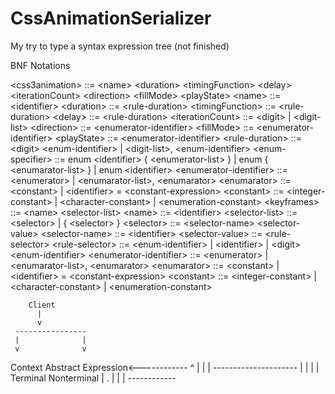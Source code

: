 # CssAnimationSerializer
My try to type a syntax expression tree (not finished)

BNF Notations

\<css3animation\> ::= \<name\> \<duration\> \<timingFunction\> \<delay\> \<iterationCount\> \<direction\> \<fillMode\> \<playState\>
\<name\> ::= \<identifier\>
\<duration\> ::= \<rule-duration\>
\<timingFunction\> ::= \<rule-duration\>
\<delay\> ::= \<rule-duration\>
\<iterationCount\> ::= \<digit\> | \<digit-list\>
\<direction\> ::= \<enumerator-identifier\>
\<fillMode\> ::= \<enumerator-identifier\>
\<playState\> ::= \<enumerator-identifier\>
\<rule-duration\> ::= \<digit\> \<enum-identifier\> | \<digit-list\>, \<enum-identifier\>
\<enum-specifier\> ::= enum \<identifier\> { \<enumerator-list\> } | enum { \<enumarator-list\> } | enum \<identifier\>
\<enumerator-identifier\> ::= \<enumerator\> | \<enumarator-list\>, \<enumarator\>
\<enumarator\> ::= \<constant\> | \<identifier\> = \<constant-expression\>
\<constant\> ::= \<integer-constant\> | \<character-constant\> | \<enumeration-constant\>
\<keyframes\> ::= \<name\> \<selector-list\>
\<name\> ::= \<identifier\>
\<selector-list\> ::= \<selector\> | { \<selector\> }
\<selector\> ::= \<selector-name\> \<selector-value\>
\<selector-name\> ::= \<identifier\>
\<selector-value\> ::= \<rule-selector\>
\<rule-selector\> ::= \<enum-identifier\> | \<identifier\> | \<digit\> \<enum-identifier\>
\<enumerator-identifier\> ::= \<enumerator\> | \<enumarator-list\>, \<enumarator\>
\<enumarator\> ::= \<constant\> | \<identifier\> = \<constant-expression\>
\<constant\> ::= \<integer-constant\> | \<character-constant\> | \<enumeration-constant\>

        Client
          |
          v
     ----------------
     |              |
     v              v
Context     Abstract Expression<------------
                    ^                      |
					|                      |
            ---------------------          |
			|					|          |
         Terminal          Nonterminal     |
                                .          |
                                |          |
                                ------------